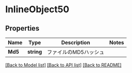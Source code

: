 # InlineObject50

## Properties

Name | Type | Description | Notes
------------ | ------------- | ------------- | -------------
**Md5** | **string** | ファイルのMD5ハッシュ | 

[[Back to Model list]](../README.md#documentation-for-models) [[Back to API list]](../README.md#documentation-for-api-endpoints) [[Back to README]](../README.md)


